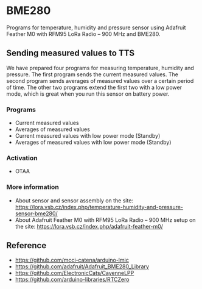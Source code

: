 # BME280

Programs for temperature, humidity and pressure sensor using Adafruit Feather M0 with RFM95 LoRa Radio – 900 MHz and BME280.

## Sending measured values to TTS

We have prepared four programs for measuring temperature, humidity and pressure. The first program sends the current measured values. The second program sends averages of measured values over a certain period of time. The other two programs extend the first two with a low power mode, which is great when you run this sensor on battery power.

### Programs
- Current measured values
- Averages of measured values
- Current measured values with low power mode (Standby)
- Averages of measured values with low power mode (Standby)

### Activation
- OTAA

### More information
- About sensor and sensor assembly on the site: https://lora.vsb.cz/index.php/temperature-humidity-and-pressure-sensor-bme280/
- About Adafruit Feather M0 with RFM95 LoRa Radio – 900 MHz setup on the site: https://lora.vsb.cz/index.php/adafruit-feather-m0/

## Reference
- https://github.com/mcci-catena/arduino-lmic
- https://github.com/adafruit/Adafruit_BME280_Library
- https://github.com/ElectronicCats/CayenneLPP
- https://github.com/arduino-libraries/RTCZero
